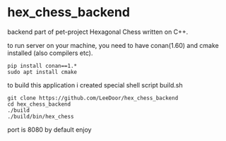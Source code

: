 # hex_chess_backend
backend part of pet-project Hexagonal Chess written on C++.

to run server on your machine, you need to have conan(1.60) and cmake installed (also compilers etc).

```
pip install conan==1.*
sudo apt install cmake
```
to build this application i created special shell script build.sh
```
git clone https://github.com/LeeDoor/hex_chess_backend
cd hex_chess_backend
./build
./build/bin/hex_chess
```
port is 8080 by default
enjoy 
